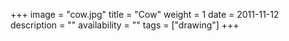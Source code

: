 +++
image = "cow.jpg"
title = "Cow"
weight = 1
date = 2011-11-12
description = ""
availability = ""
tags = ["drawing"]
+++
